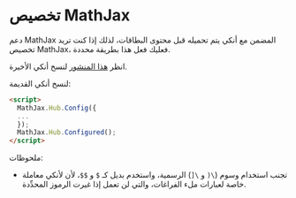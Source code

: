 # تخصيص MathJax

دعم MathJax المضمن مع أنكي يتم تحميله قبل محتوى البطاقات، لذلك إذا كنت تريد تخصيص MathJax،
فعليك فعل هذا بطريقة محددة.

انظر [هذا المنشور](https://forums.ankiweb.net/t/configure-mathjax-macros-on-macos/6535/2) لنسخ أنكي الأخيرة.

لنسخ أنكي القديمة:

```html
<script>
  MathJax.Hub.Config({
  ...
  });
  MathJax.Hub.Configured();
</script>
```

ملحوظات:

- تجنب استخدام وسوم (`\(` و `\[`) الرسمية، واستخدم بديل كـ `$` و `$$`، لأن لأنكي
  معاملة خاصة لعبارات ملء الفراغات، والتي لن تعمل إذا غيرت الرموز المحدِّدة.
